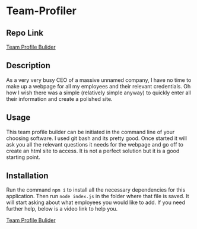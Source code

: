 # Team-Profiler

## Repo Link

[Team Profile Bulider](https://github.com/sikandersultan/Team-Profiler)

## Description 

As a very very busy CEO of a massive unnamed company, I have no time to make up a webpage for all my employees and their relevant credentials. Oh how I wish there was a simple (relatively simple anyway) to quickly enter all their information and create a polished site.

## Usage

This team profile builder can be initiated in the command line of your choosing software. I used git bash and its pretty good. Once started it will ask you all the relevant questions it needs for the webpage and go off to create an html site to access. It is not a perfect solution but it is a good starting point.

## Installation

Run the command `npm i` to install all the necessary dependencies for this application. Then run `node index.js` in the folder where that file is saved. It will start asking about what employees you would like to add. If you need further help, below is a video link to help you.

[Team Profile Bulider](https://youtu.be/kUKRJMrXamA)
